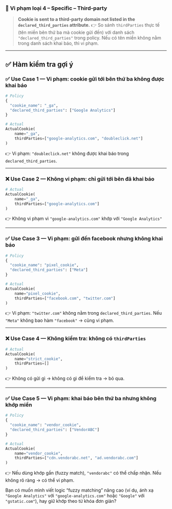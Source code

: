 ### 📌 **Vi phạm loại 4 – Specific – Third-party**

> **Cookie is sent to a third-party domain not listed in the `declared_third_parties` attribute.**
> 👉 So sánh `thirdParties` thực tế (tên miền bên thứ ba mà cookie gửi đến) với danh sách `"declared_third_parties"` trong policy. Nếu có tên miền không nằm trong danh sách khai báo, thì vi phạm.

---

## ✅ **Hàm kiểm tra gợi ý**

### ✅ Use Case 1 — Vi phạm: cookie gửi tới bên thứ ba không được khai báo

```python
# Policy
{
  "cookie_name": "_ga",
  "declared_third_parties": ["Google Analytics"]
}

# Actual
ActualCookie(
    name="_ga",
    thirdParties=["google-analytics.com", "doubleclick.net"]
)
```

👉 Vi phạm: `"doubleclick.net"` không được khai báo trong `declared_third_parties`.

---

### ❌ Use Case 2 — Không vi phạm: chỉ gửi tới bên đã khai báo

```python
# Actual
ActualCookie(
    name="_ga",
    thirdParties=["google-analytics.com"]
)
```

👉 Không vi phạm vì `"google-analytics.com"` khớp với `"Google Analytics"`

---

### ✅ Use Case 3 — Vi phạm: gửi đến facebook nhưng không khai báo

```python
# Policy
{
  "cookie_name": "pixel_cookie",
  "declared_third_parties": ["Meta"]
}

# Actual
ActualCookie(
    name="pixel_cookie",
    thirdParties=["facebook.com", "twitter.com"]
)
```

👉 Vi phạm: `"twitter.com"` không nằm trong `declared_third_parties`. Nếu `"Meta"` không bao hàm `"facebook"` → cũng vi phạm.

---

### ❌ Use Case 4 — Không kiểm tra: không có `thirdParties`

```python
# Actual
ActualCookie(
    name="strict_cookie",
    thirdParties=[]
)
```

👉 Không có gửi gì → không có gì để kiểm tra → bỏ qua.

---

### ✅ Use Case 5 — Vi phạm: khai báo bên thứ ba nhưng không khớp miền

```python
# Policy
{
  "cookie_name": "vendor_cookie",
  "declared_third_parties": ["VendorABC"]
}

# Actual
ActualCookie(
    name="vendor_cookie",
    thirdParties=["cdn.vendorabc.net", "ad.vendorabc.com"]
)
```

👉 Nếu dùng khớp gần (fuzzy match), `"vendorabc"` có thể chấp nhận. Nếu không rõ ràng → có thể vi phạm.

Bạn có muốn mình viết logic “fuzzy matching” nâng cao (ví dụ, ánh xạ `"Google Analytics"` với `"google-analytics.com"` hoặc `"Google"` với `"gstatic.com"`), hay giữ khớp theo từ khóa đơn giản?
